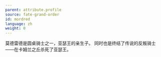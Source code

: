 ```yaml
---
parent: attribute.profile
source: fate-grand-order
id: mordred
language: zh
weight: 0
---
```


莫德雷德是圆桌骑士之一，亚瑟王的亲生子。
同时也是终结了传说的反叛骑士——在卡姆兰之丘杀死了亚瑟王。

